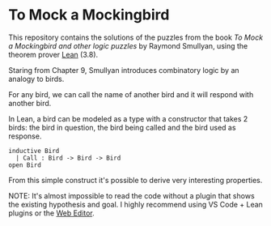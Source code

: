 # To Mock a Mockingbird

This repository contains the solutions of the puzzles from the book *To Mock a Mockingbird and other logic puzzles* by Raymond Smullyan, using the theorem prover [Lean](https://leanprover-community.github.io/) (3.8).

Staring from Chapter 9, Smullyan introduces combinatory logic by an analogy to birds.

For any bird, we can call the name of another bird and it will respond with another bird.

In Lean, a bird can be modeled as a type with a constructor that takes 2 birds: the bird in question, the bird being called and the bird used as response.

    inductive Bird
      | Call : Bird -> Bird -> Bird
    open Bird

From this simple construct it's possible to derive very interesting properties.


NOTE: It's almost impossible to read the code without a plugin that shows the existing hypothesis and goal. I highly recommend using VS Code + Lean plugins or the [Web Editor](https://leanprover-community.github.io/lean-web-editor/).
